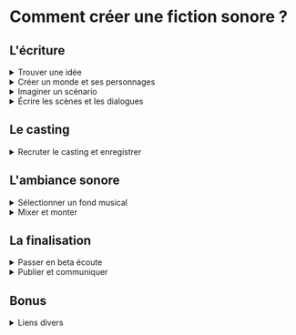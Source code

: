 # Comment créer une fiction sonore ?

## L'écriture

<details>
<summary>Trouver une idée</summary>
  <p>
    
    ?
  </p>
</details>

<details>
<summary>Créer un monde et ses personnages</summary>
  <p>
    
    ?
  </p>
</details>

<details>
<summary>Imaginer un scénario</summary>
  <p>
    
    ?
  </p>
</details>

<details>
<summary>Écrire les scènes et les dialogues</summary>
  <p>
    
    dialogue
    script
    format
    * [BBC](http://downloads.bbc.co.uk/writersroom/scripts/bbcradioscene.pdf)
    * [Another one](https://discoverpods.com/audio-drama-script-formatting/)
    * https://www.extremraym.com/en/series/fountain-screenwriting/
    Relecture
  </p>
</details>

## Le casting

<details>
<summary>Recruter le casting et enregistrer</summary>
  <p>
    
    Appel à acteurs / comédiens
    L'enregistrement
    Noise Reduction
    https://www.studiotjp.com/une-fiction-sonore-de-a-a-z-08-enregistrement-voix/
    https://www.studiotjp.com/une-fiction-sonore-de-a-a-z-09-verification-des-rushes-recus/
  </p>
</details>

## L'ambiance sonore

<details>
<summary>Sélectionner un fond musical</summary>
  <p>
    
    ?
  </p>
</details>

<details>
<summary>Mixer et monter</summary>
  <p>
    
    Musique
    La composition
    Sons et ambiance
    Le ducking https://www.studiotjp.com/ducking-multibande-et-saga-mp3/
    Enlever le bruit de fond https://www.studiotjp.com/la-porte-ou-la-rose/
    Diminuer la réverbération naturelle https://www.studiotjp.com/comment-de-reverberer-ses-enregistrements/
    Dérushage
    Top & Tail
    EQ
    Noise Reduction
    Limiting
    Normalisation
    Editing
    Montage
    La spatialisation https://www.studiotjp.com/tuto-des-voix-dans-lespace/
    https://www.studiotjp.com/creer-lambiance-sonore-dune-ville-futuriste-sombre/
    https://thesoundpacktree.com/pages/footsteps-generator
    https://cchound.com/
  </p>
</details>

## La finalisation

<details>
<summary>Passer en beta écoute</summary>
  <p>
    
    ?
  </p>
</details>

<details>
<summary>Publier et communiquer</summary>
  <p>
    
    la pochette https://www.studiotjp.com/une-fiction-sonore-de-a-a-z-03-visuels-pochette/
    Spotify
    Deezer
    Amazon Music
    Communication
    https://www.studiotjp.com/ou-et-comment-publier-gratuitement-vos-fictions-sonores/
  </p>
</details>

## Bonus

<details>
<summary>Liens divers</summary>
  <p>
    
    https://www.thepodcasthost.com/editing-production/producing-editing-an-audio-drama-podcast/
    https://radiodramarevival.com/so-you-wanna-create-a-radio-drama/
    http://www.edrants.com/how-to-write-audio-drama/
    https://99podcast.com/2016/06/01/how-to-create-an-audio-drama-series-on-little-to-no-budget/
    https://bellocollective.com/how-to-become-an-audio-drama-pro-in-just-60-easy-steps-b775e4222d96
    https://www.asoundeffect.com/audio-drama-podcast/
    https://weirdworldstudios.com/tips-and-suggestions-for-writing-audio-drama-for-kids/
    https://www.spotlight.com/news-and-advice/tips-and-advice/an-actors-guide-to-producing-your-own-audio-play/
    https://www.studiotjp.com/category/tutos/
    http://zylannprods.fr/tutorials/Realiser-une-saga-audio.pdf
    https://lasonotheque.org/
    https://freesound.org/
    https://sound-effects.bbcrewind.co.uk/
  </p>
</details>
